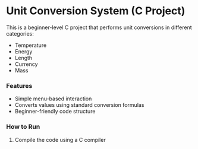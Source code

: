 # Unit Conversion System (C Project)

This is a beginner-level C project that performs unit conversions in different categories:
- Temperature
- Energy
- Length
- Currency
- Mass

### Features
- Simple menu-based interaction
- Converts values using standard conversion formulas
- Beginner-friendly code structure

### How to Run
1. Compile the code using a C compiler
